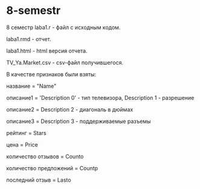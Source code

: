 # 8-semestr
8 семестр
laba1.r - файл с исходным кодом.

laba1.rmd - отчет.

laba1.html - html версия отчета.

TV_Ya.Market.csv - csv-файл получившегося.

В качестве признаков были взяты:

название = "Name"

описание1 = 'Description 0' - тип телевизора, Description 1 - разрешение

описание2 = Description 2 - диагональ в дюймах

описание3 = Description 3 - поддерживаемые разъемы

рейтинг = Stars

цена = Price

количество отзывов = Counto

количество предложений = Countp

последний отзыв = Lasto
